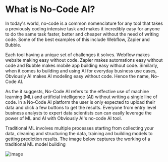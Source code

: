 # What is No-Code AI?

In today's world, no-code is a common nomenclature for any tool that takes a previously coding intensive task and makes it incredibly easy for anyone to do the same task faster, better and cheaper without the need of writing code. Some of the best examples of this include Webflow, Zapier and Bubble.

Each tool having a unique set of challenges it solves. Webflow makes website making easy without code. Zapier makes automations easy without code and Bubble makes mobile app building easy without code. Similarly, when it comes to building and using AI for everyday business use cases, Obviously AI makes AI modeling easy without code. Hence the name, No-Code AI.

As the it suggests, No-Code AI refers to the effective use of machine learning (ML) and artificial intelligence (AI) without writing a single line of code. In a No-Code AI platform the user is only expected to upload their data and click a few buttons to get the results. Everyone from entry level business analysts to expert data scientists can can easily leverage the power of ML and AI with Obviously AI's no-code AI tool.

Traditional ML involves multiple processes starting from collecting your data, cleaning and structuring the data, training and building models to getting prediction results. The image below captures the working of a traditional ML model building

![image](https://github.com/NathalyaStefhany/poc-documentation/assets/47153733/2b214946-637a-4ad1-87d1-b04cbe827ed3)
